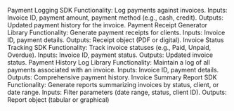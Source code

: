  Payment Logging SDK
 Functionality: Log payments against invoices.
 Inputs: Invoice ID, payment amount, payment method (e.g., cash, credit).
 Outputs: Updated payment history for the invoice.
 Payment Receipt Generator Library
 Functionality: Generate payment receipts for clients.
 Inputs: Invoice ID, payment details.
 Outputs: Receipt object (PDF or digital).
 Invoice Status Tracking SDK
 Functionality: Track invoice statuses (e.g., Paid, Unpaid, Overdue).
 Inputs: Invoice ID, payment status.
 Outputs: Updated invoice status.
 Payment History Log Library
 Functionality: Maintain a log of all payments associated with an invoice.
 Inputs: Invoice ID, payment details.
 Outputs: Comprehensive payment history.
 Invoice Summary Report SDK
 Functionality: Generate reports summarizing invoices by status, client, or date range.
 Inputs: Filter parameters (date range, status, client ID).
 Outputs: Report object (tabular or graphical)
